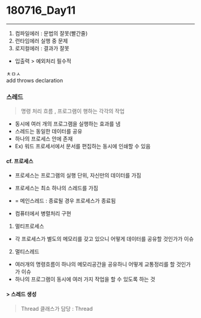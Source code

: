 # 180716_Day11
***

1. 컴파일에러 : 문법의 잘못(빨간줄)
1. 런타임에러 실행 중 문제
1. 로지컬에러 : 결과가 잘못
  - 입출력 > 예외처리 필수적

ㅊㅁㅅ\
add throws declaration

### 스레드
> 명령 처리 흐름 , 프로그램이 행하는 각각의 작업

- 동시에 여러 개의 프로그램을 실행하는 효과를 냄
- 스레드는 동일한 데이터를 공유
- 하나의 프로세스 안에 존재
- Ex) 워드 프로세서에서 문서를 편집하는 동시에 인쇄할 수 있음

#### cf. 프로세스
- 프로세스는 프로그램의 실행 단위, 자신만의 데이터를 가짐
- 프로세스는 최소 하나의 스레드를 가짐
 - = 메인스레드 : 종료될 경우 프로세스가 종료됨


- 컴퓨터에서 병렬처리 구현


1. 멀티프로세스
 - 각 프로세스가 별도의 메모리를 갖고 있으니 어떻게 데이터를 공유할 것인가가 이슈


2. 멀티스레드
  - 여러개의 명령흐름이 하나의 메모리공간을 공유하니 어떻게 교통정리를 할 것인가가 이슈
  - 하나의 프로그램이 동시에 여러 가지 작업을 할 수 있도록 하는 것


#### > 스레드 생성
> Thread 클래스가 담당 : Thread
